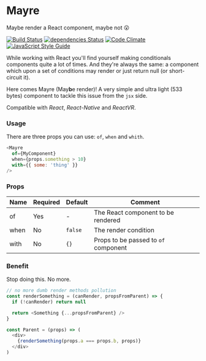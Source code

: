 Mayre
=====

Maybe render a React component, maybe not 😮

[![Build Status](https://travis-ci.org/sospedra/mayre.svg?branch=master)](https://travis-ci.org/sospedra/mayre)
[![dependencies Status](https://david-dm.org/sospedra/mayre/status.svg)](https://david-dm.org/sospedra/mayre)
[![Code Climate](https://codeclimate.com/github/sospedra/mayre/badges/gpa.svg)](https://codeclimate.com/github/sospedra/mayre)
[![JavaScript Style Guide](https://img.shields.io/badge/code_style-standard-brightgreen.svg)](https://standardjs.com)

While working with React you'll find yourself making conditionals
components quite a lot of times. And they're always the same: a component which
upon a set of conditions may render or just return null (or short-circuit it).

Here comes Mayre (May**b**e render)! A very simple and ultra light (533 bytes) 
component to tackle this issue from the `jsx` side.

Compatible with *React*, *React-Native* and *ReactVR*.

### Usage

There are three props you can use: `of`, `when` and `whith`.

```js
<Mayre
  of={MyComponent}
  when={props.something > 10}
  with={{ some: 'thing' }}
/>
```

### Props

| Name | Required | Default   | Comment                              |
|------|----------|-----------|--------------------------------------|
| of   | Yes      | -         | The React component to be rendered   |
| when | No       | `false`   | The render condition                 |
| with | No       | `{}`      | Props to be passed to `of` component |

### Benefit

Stop doing this. No more.

```js
// no more dumb render methods pollution
const renderSomething = (canRender, propsFromParent) => {
  if (!canRender) return null

  return <Something {...propsFromParent} />
}

const Parent = (props) => (
  <div>
    {renderSomething(props.a === props.b, props)}
  </div>
)
```

